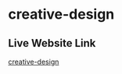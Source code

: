 # creative-design
## Live Website Link
[creative-design](https://condescending-albattani-3fac19.netlify.app/) 
